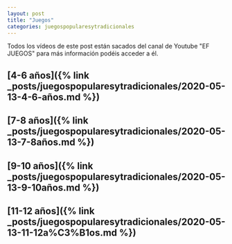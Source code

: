 ```yaml
---
layout: post
title: "Juegos"
categories: juegospopularesytradicionales
---
```


Todos los vídeos de este post están sacados del canal de Youtube "EF JUEGOS" para más información podéis acceder a él.

## [4-6 años]({% link _posts/juegospopularesytradicionales/2020-05-13-4-6-años.md %})

## [7-8 años]({% link _posts/juegospopularesytradicionales/2020-05-13-7-8años.md %})

## [9-10 años]({% link _posts/juegospopularesytradicionales/2020-05-13-9-10años.md %})

## [11-12 años]({% link _posts/juegospopularesytradicionales/2020-05-13-11-12a%C3%B1os.md %})
